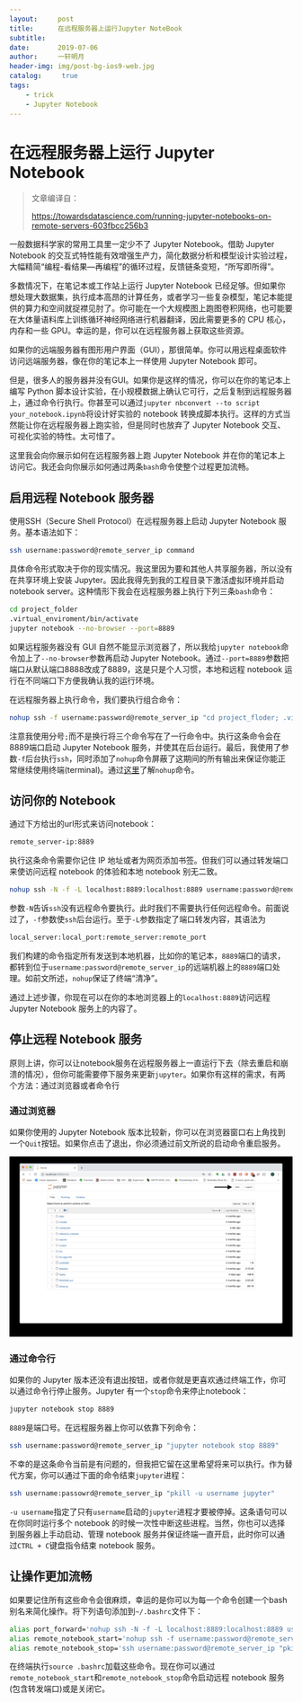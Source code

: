 ```yaml
---
layout:     post
title:      在远程服务器上运行Jupyter NoteBook
subtitle:   
date:       2019-07-06
author:     一轩明月
header-img: img/post-bg-ios9-web.jpg
catalog: 	 true
tags:
    - trick
    - Jupyter Notebook
---
```


# 在远程服务器上运行 Jupyter Notebook

> 文章编译自：
>
> https://towardsdatascience.com/running-jupyter-notebooks-on-remote-servers-603fbcc256b3

一般数据科学家的常用工具里一定少不了 Jupyter Notebook。借助 Jupyter Notebook 的交互式特性能有效增强生产力，简化数据分析和模型设计实验过程，大幅精简“编程-看结果—再编程”的循环过程，反馈链条变短，“所写即所得”。

多数情况下，在笔记本或工作站上运行 Jupyter Notebook 已经足够。但如果你想处理大数据集，执行成本高昂的计算任务，或者学习一些复杂模型，笔记本能提供的算力和空间就捉襟见肘了。你可能在一个大规模图上跑图卷积网络，也可能要在大体量语料库上训练循环神经网络进行机器翻译，因此需要更多的 CPU 核心，内存和一些 GPU。幸运的是，你可以在远程服务器上获取这些资源。

如果你的远端服务器有图形用户界面（GUI），那很简单。你可以用远程桌面软件访问远端服务器，像在你的笔记本上一样使用 Jupyter Notebook 即可。

但是，很多人的服务器并没有GUI。如果你是这样的情况，你可以在你的笔记本上编写 Python 脚本设计实验，在小规模数据上确认它可行，之后复制到远程服务器上，通过命令行执行。你甚至可以通过`jupyter nbconvert --to script your_notebook.ipynb`将设计好实验的 notebook 转换成脚本执行。这样的方式当然能让你在远程服务器上跑实验，但是同时也放弃了 Jupyter Notebook 交互、可视化实验的特性。太可惜了。

这里我会向你展示如何在远程服务器上跑 Jupyter Notebook 并在你的笔记本上访问它。我还会向你展示如何通过两条`bash`命令使整个过程更加流畅。

## 启用远程 Notebook 服务器

使用SSH（Secure Shell Protocol）在远程服务器上启动 Jupyter Notebook 服务。基本语法如下：

```bash
ssh username:password@remote_server_ip command
```

具体命令形式取决于你的现实情况。我这里因为要和其他人共享服务器，所以没有在共享环境上安装 Jupyter。因此我得先到我的工程目录下激活虚拟环境并启动 notebook server。这种情形下我会在远程服务器上执行下列三条`bash`命令：

```bash
cd project_folder
.virtual_enviroment/bin/activate
jupyter notebook --no-browser --port=8889
```

如果远程服务器没有 GUI 自然不能显示浏览器了，所以我给`jupyter notebook`命令加上了`--no-browser`参数再启动 Jupyter Notebook。通过`--port=8889`参数把端口从默认端口8888改成了8889，这是只是个人习惯，本地和远程 notebook 运行在不同端口下方便我确认我的运行环境。

在远程服务器上执行命令，我们要执行组合命令：

```bash
nohup ssh -f username:password@remote_server_ip "cd project_floder; .virtual_environment/bin/activate; jupyter notebook --no-browser --port=8889"
```

注意我使用分号`;`而不是换行将三个命令写在了一行命令中。执行这条命令会在8889端口启动 Jupyter Notebook 服务，并使其在后台运行。最后，我使用了参数`-f`后台执行`ssh`，同时添加了`nohup`命令屏蔽了这期间的所有输出来保证你能正常继续使用终端(terminal)。通过[这里](https://www.computerhope.com/unix/unohup.htm)了解`nohup`命令。

## 访问你的 Notebook

通过下方给出的url形式来访问notebook：

```bash
remote_server-ip:8889
```

执行这条命令需要你记住 IP 地址或者为网页添加书签。但我们可以通过转发端口来使访问远程 notebook 的体验和本地 notebook 别无二致。

```bash
nohup ssh -N -f -L localhost:8889:localhost:8889 username:password@remote_server_ip
```

参数`-N`告诉`ssh`没有远程命令要执行。此时我们不需要执行任何远程命令。前面说过了，`-f`参数使`ssh`后台运行。至于`-L`参数指定了端口转发内容，其语法为

```bash
local_server:local_port:remote_server:remote_port
```

我们构建的命令指定所有发送到本地机器，比如你的笔记本，`8889`端口的请求，都转到位于`username:password@remote_server_ip`的远端机器上的`8889`端口处理。如前文所述，`nohup`保证了终端“清净”。

通过上述步骤，你现在可以在你的本地浏览器上的`localhost:8889`访问远程 Jupyter Notebook 服务上的内容了。

## 停止远程 Notebook 服务

原则上讲，你可以让notebook服务在远程服务器上一直运行下去（除去重启和崩溃的情况），但你可能需要停下服务来更新`jupyter`。如果你有这样的需求，有两个方法：通过浏览器或者命令行

### 通过浏览器

如果你使用的 Jupyter Notebook 版本比较新，你可以在浏览器窗口右上角找到一个`Quit`按钮。如果你点击了退出，你必须通过前文所说的启动命令重启服务。

![]( https://raw.githubusercontent.com/LibertyDream/diy_img_host/master/img/2019-07-07-quit-button.png)

### 通过命令行

如果你的 Jupyter 版本还没有退出按钮，或者你就是更喜欢通过终端工作，你可以通过命令行停止服务。Jupyter 有一个`stop`命令来停止notebook：

```bash
jupyter notebook stop 8889
```

`8889`是端口号。在远程服务器上你可以依靠下列命令：

```bash
ssh username:password@remote_server_ip "jupyter notebook stop 8889"
```

不幸的是这条命令当前是有问题的，但我把它留在这里希望将来可以执行。作为替代方案，你可以通过下面的命令结束`jupyter`进程：

```bash
ssh username:passowrd@remote_server_ip "pkill -u username jupyter"
```

`-u username`指定了只有`username`启动的`jupyter`进程才要被停掉。这条语句可以在你同时运行多个 notebook 的时候一次性中断这些进程。当然，你也可以选择到服务器上手动启动、管理 notebook 服务并保证终端一直开启，此时你可以通过`CTRL + C`键盘指令结束 notebook 服务。

## 让操作更加流畅

如果要记住所有这些命令会很麻烦，幸运的是你可以为每一个命令创建一个bash别名来简化操作。将下列语句添加到`~/.bashrc`文件下：

```bash
alias port_forward='nohup ssh -N -f -L localhost:8889:localhost:8889 username:password@remote_server_ip'
alias remote_notebook_start='nohup ssh -f username:password@remote_server_ip "cd rne; . virtual_environment/bin/activate; jupyter notebook --no-browser --port=8889"; port_forward'
alias remote_notebook_stop='ssh username:password@remote_server_ip "pkill -u username jupyter"'
```

在终端执行`source .bashrc`加载这些命令。现在你可以通过`remote_notebook_start`和`remote_notebook_stop`命令启动远程 notebook 服务(包含转发端口)或是关闭它。